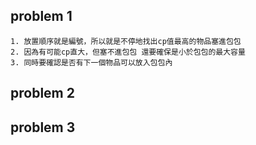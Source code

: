 ## problem 1
    1. 放置順序就是編號，所以就是不停地找出cp值最高的物品塞進包包
    2. 因為有可能cp直大，但塞不進包包 還要確保是小於包包的最大容量
    3. 同時要確認是否有下一個物品可以放入包包內
## problem 2
## problem 3
